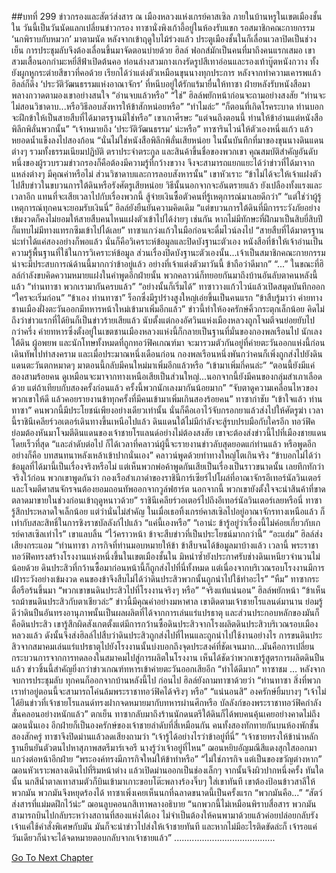 ##บทที่ 299 ข่าวกรองและสัตว์ส่งสาร
ณ เมืองหลวงแห่งเกรย์คาสเซิล ภายในบ้านหรูในเขตเมืองชั้นใน
วันนี้เป็นวันนัดแลกเปลี่ยนข่าวกรอง ทาซานั่งพิงเก้าอี้อยู่ในห้องรับแขก รอสมาชิกคณะกายกรรม ‘นกพิราบกับหมวก’ มาตามนัด หลังจากเข้าฤดูใบไม้ร่วงแล้ว ประตูเมืองชั้นในก็เลื่อนเวลาปิดเป็นช่วงเย็น การประชุมลับจึงต้องเลื่อนขึ้นมาจัดตอนบ่ายด้วย
ฮิลล์ ฟอกส์มักเป็นคนที่มาถึงคนแรกเสมอ
เขาสวมเสื้อนอกกำมะหยี่สีฟ้าเปิดต้นคอ ท่อนล่างสวมกางเกงรัดรูปสีเทาอ่อนและรองเท้าบู๊ตหนังกวาง ทั้งยังผูกหูกระต่ายสีขาวที่คอด้วย เรียกได้ว่าแต่งตัวเหมือนขุนนางทุกประการ หลังจากทำความเคารพแล้ว ฮิลล์ก็ดึง ‘ประวัติวัฒนธรรมแห่งอาณาจักร’ ที่หนีบอยู่ใต้รักแร้มายื่นให้ทาซา ฝ่ายหลังรับหนังสือมาพลางกวาดตามองเขาอย่างสนใจ “อ่านจบแล้วหรือ”
“ใช่” ฮิลล์พยักหน้าก่อนจะถามอย่างสงสัย “ท่านจะไม่สอนวิชาดาบ...หรือวิธีลอบสังหารให้ข้าสักหน่อยหรือ”
“ทำไมล่ะ”
“ก็ตอนที่เกิดโรคระบาด ท่านบอกจะฝึกข้าให้เป็นสายสืบที่ได้มาตรฐานมิใช่หรือ” เขาเกาศีรษะ “แต่จนถึงตอนนี้ ท่านให้ข้าอ่านแต่หนังสือพิลึกพิลั่นพวกนั้น”
“เจ้าหมายถึง ‘ประวัติวัฒนธรรม’ น่ะหรือ” ทาซารินไวน์ให้ตัวเองหนึ่งแก้ว แล้วหยอดน้ำแข็งลงไปสองก้อน “นั่นไม่ใช่หนังสือพิลึกพิลั่นเสียหน่อย ในนั้นบันทึกที่มาของขุนนางดินแดนต่างๆ รวมทั้งธรรมเนียมปฏิบัติ ตราประจำตระกูล และสินค้าขึ้นชื่อของพวกเขา คุณสมบัติสำคัญอันดับหนึ่งของผู้รวบรวมข่าวกรองก็คือต้องมีความรู้ที่กว้างขวาง จึงจะสามารถแยกแยะได้ว่าข่าวที่ได้มาจากแหล่งต่างๆ มีคุณค่าหรือไม่ ส่วนวิชาดาบและการลอบสังหารนั้น” เขาหัวเราะ “ข้าไม่ได้จะให้เจ้าแฝงตัวไปสืบข่าวในขบวนการใต้ดินหรือรังศัตรูเสียหน่อย วิธีนั้นนอกจากจะอันตรายแล้ว ยังเปลืองทั้งแรงและเวลาอีก แทนที่จะเสียเวลาไปกับเรื่องพวกนี้ สู้จ่ายเงินซื้อตัวคนที่รู้เหตุการณ์มาเลยดีกว่า”
“แต่ใช่ว่าผู้รู้เหตุการณ์ทุกคนจะยอมรับเงินนี่” ฮิลล์ยังยืนยันความคิดเดิม
“แต่ขบวนการใต้ดินที่มีการระวังภัยอย่างเข้มงวดก็คงไม่ยอมให้สายสืบคนไหนแฝงตัวเข้าไปได้ง่ายๆ เช่นกัน หากไม่มีทักษะที่ฝึกมาเป็นสิบยี่สิบปี ก็แทบไม่มีทางแทรกซึมเข้าไปได้เลย” ทาซาแกว่งแก้วในมือก่อนจะดื่มไวน์ลงไป “สายสืบที่ได้มาตรฐานน่ะทำได้แค่สองอย่างก็พอแล้ว นั่นก็คือวิเคราะห์ข้อมูลและปิดบังฐานะตัวเอง หนังสือที่ข้าให้เจ้าอ่านเป็นความรู้พื้นฐานที่ใช้ในการวิเคราะห์ข้อมูล ส่วนเรื่องปิดบังฐานะตัวเองนั้น...เจ้าเป็นสมาชิกคณะกายกรรม น่าจะมีประสบการณ์ด้านนี้มากกว่าข้าอยู่แล้ว อย่างที่เจ้าแต่งตัวมาวันนี้ ข้าถือว่าดีมาก”
“...” ในขณะที่ฮิลล์กำลังขบคิดความหมายแฝงในคำพูดอีกฝ่ายนั้น พวกคลาวน์ก็ทยอยกันมาถึงบ้านอันลับตาคนหลังนี้แล้ว
“ท่านทาซา พวกเรามากันครบแล้ว”
“อย่างนั้นก็เริ่มได้” ทาซาวางแก้วไวน์แล้วเปิดสมุดบันทึกออก “ใครจะเริ่มก่อน”
“ข้าเอง ท่านทาซา” ร็อกซึ่งมีรูปร่างสูงใหญ่เอ่ยขึ้นเป็นคนแรก “ข้าสืบรู้มาว่า ค่ายทางชานเมืองฝั่งตะวันออกมีทหารหน้าใหม่เข้ามาเพิ่มอีกแล้ว”
ข่าวนี้ทำให้องครักษ์คิ้วกระตุกเล็กน้อย คิดไม่ถึงว่าข่าวแรกที่ได้ยินก็เป็นข่าวร้ายเสียแล้ว นับตั้งแต่กองอัศวินแห่งเมืองหลวงถูกโจมตีจนย่อยยับไปกว่าครึ่ง ค่ายทหารซึ่งตั้งอยู่ในเขตชานเมืองหลวงแห่งนี้ก็กลายเป็นฐานที่มั่นของกองพลเรือนไป นักเลงใต้ดิน ผู้อพยพ และนักโทษทั้งหมดที่ถูกทอว์ฟิคเกณฑ์มา จะมารวมตัวกันอยู่ที่ค่ายตะวันออกแห่งนี้ก่อนเดินทัพไปทำสงคราม และเมื่อประมาณหนึ่งเดือนก่อน กองพลเรือนหนึ่งพันกว่าคนก็เพิ่งถูกส่งไปยังดินแดนตะวันตกหมาดๆ มาตอนนี้กลับมีคนใหม่มาเพิ่มอีกแล้วหรือ
“เข้ามาเพิ่มกี่คนล่ะ”
“ตอนนี้ยังมีแค่สองสามร้อยคน ดูเหมือนจะมาจากทางเหนือเสียเป็นส่วนใหญ่...นอกจากนี้ยังมีคนของกลุ่มสำเภาเลือดด้วย แต่ถ้าเทียบกับสองครั้งก่อนแล้ว ครั้งนี้พวกนักเลงมากันน้อยมาก”
“จับตาดูความเคลื่อนไหวของพวกเขาให้ดี แล้วคอยรายงานข้าทุกครั้งที่มีคนเข้ามาเพิ่มเกินสองร้อยคน” ทาซากำชับ
“เข้าใจแล้ว ท่านทาซา”
คนพวกนี้มีประโยชน์เพียงอย่างเดียวเท่านั้น นั่นก็คือเอาไว้จับกรอกยาแล้วส่งไปให้ศัตรูฆ่า เวลานี้ราชินีเคลียร์วอเตอร์เดินทางขึ้นเหนือไปแล้ว ดินแดนใต้ไม่มีกำลังจะสู้รบปรบมือกับใครอีก ทอว์ฟิคย่อมต้องหันมาโจมตีดินแดนของเจ้าชายโรแลนด์อย่างไม่ต้องสงสัย เขาจะต้องส่งข่าวนี้ไปที่เมืองชายแดนโดยเร็วที่สุด
“และลำดับต่อไป ก็ได้เวลาที่คลาวน์ผู้นี้จะรายงานข่าวลับสุดยอดแก่ท่านแล้ว หรือพูดอีกอย่างก็คือ บทสนทนาหลังเหล้าเข้าปากนั่นเอง” คลาวน์พูดด้วยท่าทางใหญ่โตเกินจริง “ข้าบอกไม่ได้ว่าข้อมูลที่ได้มานี้เป็นเรื่องจริงหรือไม่ แต่เห็นพวกพ่อค้าพูดกันเสียเป็นเรื่องเป็นราวขนาดนั้น เลยทึกทักว่าจริงไว้ก่อน พวกเขาพูดกันว่า กองเรือสำเภาดำของราชินีการ์เซียร์ไปโผล่ที่อาณาจักรอีเทอร์นัลวินเตอร์ และโจมตีศาสนจักรจนต้องยอมถอนทัพออกจากวูล์ฟฮาร์ต นอกจากนี้ พวกเขายังตั้งใจจะนำสินค้าที่ขาดตลาดมาขายในช่วงก่อนเข้าฤดูหนาวด้วย”
ราชินีเคลียร์วอเตอร์ไปถึงอีเทอร์นัลวินเตอร์เลยหรือนี่ ทาซารู้สึกประหลาดใจเล็กน้อย แต่ว่านั่นไม่สำคัญ ในเมื่อเธอทิ้งเกรย์คาสเซิลไปอยู่อาณาจักรทางเหนือแล้ว ก็เท่ากับสละสิทธิ์ในการชิงราชบัลลังก์ไปแล้ว “แค่นี้เองหรือ”
“เอาน่ะ ข้ารู้อยู่ว่าเรื่องนี้ไม่ค่อยเกี่ยวกับเกรย์คาสเซิลเท่าไร” เขาแลบลิ้น “ไว้คราวหน้า ข้าจะสืบข่าวที่เป็นประโยชน์มากกว่านี้”
“อะแฮ่ม” ฮิลล์ส่งเสียงกระแอม “ท่านทาซา ภารกิจที่ท่านมอบหมายให้ข้า ข้าสืบจนได้ข้อมูลมาบ้างแล้ว เวลานี้ พระราชาทอว์ฟิคทรงสร้างโรงงานแห่งหนึ่งขึ้นในเขตเมืองชั้นใน มิหนำซ้ำยังประกาศรับช่างดินเหนียวจำนวนไม่น้อยด้วย ดินประสิวที่กว้านซื้อมาก่อนหน้านี้ก็ถูกส่งไปที่นี่ทั้งหมด แต่เนื่องจากบริเวณรอบโรงงานมีการเฝ้าระวังอย่างเข้มงวด คนของข้าจึงสืบไม่ได้ว่าดินประสิวพวกนั้นถูกนำไปใช้ทำอะไร”
“หืม” ทาซากระตือรือร้นขึ้นมา “พวกเขาขนดินประสิวไปที่โรงงานจริงๆ หรือ”
“จริงแท้แน่นอน” ฮิลล์พยักหน้า “ข้าเห็นรถม้าขนดินประสิวกับตาเชียวล่ะ”
ข่าวนี้มีคุณค่าอย่างมหาศาล เขาติดตามเจ้าชายโรแลนด์มานาน ย่อมรู้ดีว่าดินปืนอันทรงอานุภาพนั้นเป็นผลผลิตที่ได้จากการเล่นแร่แปรธาตุ และส่วนประกอบหลักของมันก็คือดินประสิว เขารู้สึกผิดสังเกตตั้งแต่มีการกว้านซื้อดินประสิวจากโรงผลิตดินประสิวบริเวณรอบเมืองหลวงแล้ว ดังนั้นจึงส่งฮิลล์ไปสืบว่าดินประสิวถูกส่งไปที่ไหนและถูกนำไปใช้งานอย่างไร
การขนดินประสิวจากสมาคมเล่นแร่แปรธาตุไปยังโรงงานนั้นบ่งบอกถึงจุดประสงค์ที่ชัดเจนมาก...มันคือการเปลี่ยนกระบวนการจากการทดลองในสมาคมไปสู่การผลิตในโรงงาน เห็นได้ชัดว่าพวกเขารู้สูตรการผลิตดินปืนแล้ว ข่าวชิ้นนี้สำคัญยิ่งกว่าข่าวเกณฑ์ทหารเข้าค่ายตะวันออกเสียอีก
“ทำได้ดีมาก” ทาซาชม
…
หลังจากจบการประชุมลับ ทุกคนก็ออกจากบ้านหลังนี้ไป
ก่อนไป ฮิลล์ยังถามทาซาด้วยว่า “ท่านทาซา สิ่งที่พวกเราทำอยู่ตอนนี้จะสามารถโค่นล้มพระราชาทอว์ฟิคได้จริงๆ หรือ”
“แน่นอนสิ” องครักษ์ยิ้มบางๆ “เจ้าไม่ได้ยินข่าวที่เจ้าชายโรแลนด์ทรงฝากจดหมายมากับทหารผ่านศึกหรือ บัลลังก์ของพระราชาทอว์ฟิคกำลังสั่นคลอนอย่างหนักแล้ว”
ตกเย็น ทาซากลับมาถึงร้านนักดนตรีใต้ดินก็ได้พบคนคุ้นเคยอย่างคาดไม่ถึง ฌอนนั่นเอง
อีกฝ่ายก็เป็นองครักษ์ของเจ้าชายลำดับที่สี่เหมือนกัน
คนทั้งสองทักทายกันบนห้องพักชั้นสองสักครู่ ทาซาจึงปิดม่านแล้วลดเสียงถามว่า “เจ้ารู้ได้อย่างไรว่าข้าอยู่ที่นี่”
“เจ้าชายทรงให้ข้านำหลักฐานยืนยันตัวตนไปหาสุภาพสตรีมาร์เจอรี นางรู้ว่าเจ้าอยู่ที่ไหน” ฌอนหยิบอัญมณีสีแดงสุกใสออกมาแกว่งต่อหน้าอีกฝ่าย
“พระองค์ทรงมีภารกิจใหม่ให้ข้าทำหรือ”
“ไม่ใช่ภารกิจ แต่เป็นของขวัญต่างหาก” ฌอนหัวเราะพลางเดินไปที่ริมหน้าต่าง แล้วเปิดม่านออกเป็นช่องเล็กๆ จากนั้นจึงผิวปากหนึ่งครั้ง ทันใดนั้น นกสีน้ำตาลเทาสามตัวก็บินเข้ามาเกาะขอบโต๊ะพลางร้องจิ๊บๆ ใส่เขาทันที เขาต้องป้อนข้าวสาลีให้พวกมัน พวกมันจึงหยุดร้องได้
ทาซาเพิ่งเคยเห็นนกที่ฉลาดขนาดนี้เป็นครั้งแรก “พวกมันคือ...”
“สัตว์ส่งสารที่แม่มดฝึกไว้น่ะ” ฌอนลูบคอนกสีเทาพลางอธิบาย “นกพวกนี้ไม่เหมือนพิราบสื่อสาร พวกมันสามารถบินไปกลับระหว่างสถานที่สองแห่งได้เอง ไม่จำเป็นต้องให้คนพามาด้วยแล้วค่อยปล่อยกลับรัง เจ้าแค่ใช้คำสั่งพิเศษกับมัน มันก็จะนำข่าวไปส่งให้เจ้าชายทันที และหากไม่มีอะไรติดขัดล่ะก็ เจ้ารอแค่วันเดียวก็น่าจะได้จดหมายตอบกลับจากเจ้าชายแล้ว”
........................................


[Go To Next Chapter]( ./212.md)